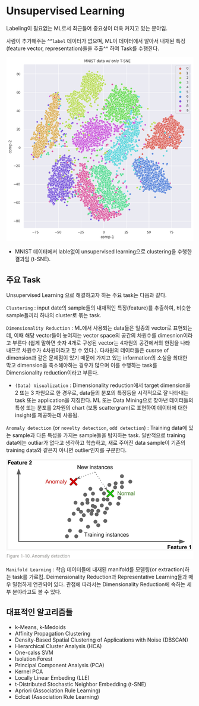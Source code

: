 # Unsupervised Learning

Labeling이 필요없는 ML로서 최근들어 중요성이 더욱 커지고 있는 분야임.

사람이 추가해주는 ^^`label` 데이터가 없으며, 
ML이 데이터에서 알아서 내재된 특징(feature vector, representation)들을 추출^^ 하여 Task를 수행한다.

![](../img/ch00/tSNE_MNIST.png)

* MNIST 데이터에서 lable없이 unsupervised learning으로 clustering을 수행한 결과임 (t-SNE).

## 주요 Task

Unsupervised Learning 으로 해결하고자 하는 주요 task는 다음과 같다.

`Clustering`
: input date의 sample들의 내재적인 특징(feature)를 추출하여, 비슷한 sample들끼리 하나의 cluster로 묶는 task.


`Dimensionality Reduction`
: ML에서 사용되는 data들은 일종의 vector로 표현되는데, 이때 해당 vector들이 놓여지는 vector space의 공간의 차원수를 dimesnion이라고 부른다 (쉽게 말하면 숫자 4개로 구성된 vector는 4차원의 공간에서의 한점을 나타내므로 차원수가 4차원이라고 할 수 있다.). 다차원의 데이터들은 cusrse of dimension과 같은 문제점이 있기 때문에 가지고 있는 information의 소실을 최대한 막고 dimension을 축소해야하는 경우가 많으며 이를 수행하는 task를 Dimensionality reduction이라고 부른다.

* `(Data) Visualization` : Dimensionality reduction에서 target dimension을 2 또는 3 차원으로 한 경우로, data들의 분포의 특징등을 시각적으로 잘 나타내는 task 또는 application을 지칭한다. ML 또는 Data Mining으로 찾아낸 데이터들의 특성 또는 분포를 2차원의 chart (보통 scattergram)로 표현하여 데이터에 대한 insight를 제공하는데 사용됨.

`Anomaly detection` (or `novelty detection`, `odd detection`)
: Training data에 있는 sample과 다른 특성을 가지는 sample들을 탐지하는 task. 일반적으로 training data에는 outliar가 없다고 생각하고 학습하고, 새로 주어진 data sample이 기존의 training data와 같은지 아니면 outlier인지를 구분한다.

![](../img/ch00/anomaly_detection.png)

`Manifold Learning`
: 학습 데이터들에 내재된 manifold를 모델링(or extraction)하는 task를 가르킴. Deimensionality Reduction과 Representative Learning들과 매우 밀접하게 연관되어 있다. 관점에 따라서는 Dimensionality Reduction에 속하는 세부 분야라고도 볼 수 있다. 

## 대표적인 알고리즘들

* k-Means, k-Medoids
* Affinity Propagation Clustering
* Density-Based Spatial Clustering of Applications with Noise (DBSCAN)
* Hierarchical Cluster Analysis (HCA)
* One-calss SVM
* Isolation Forest
* Principal Component Analysis (PCA)
* Kernel PCA
* Locally Linear Embeding (LLE)
* t-Distributed Stochastic Neighbor Embedding (t-SNE)
* Apriori (Association Rule Learning)
* Eclcat (Association Rule Learning)
